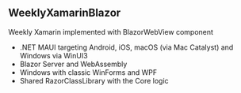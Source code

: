 ## WeeklyXamarinBlazor

Weekly Xamarin implemented with BlazorWebView component

* .NET MAUI targeting Android, iOS, macOS (via Mac Catalyst) and Windows via WinUI3
* Blazor Server and WebAssembly
* Windows with classic WinForms and WPF
* Shared RazorClassLibrary with the Core logic

